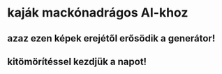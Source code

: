 # kaják mackónadrágos AI-khoz
## azaz ezen képek erejétől erősödik a generátor!
## kitömörítéssel kezdjük a napot!
